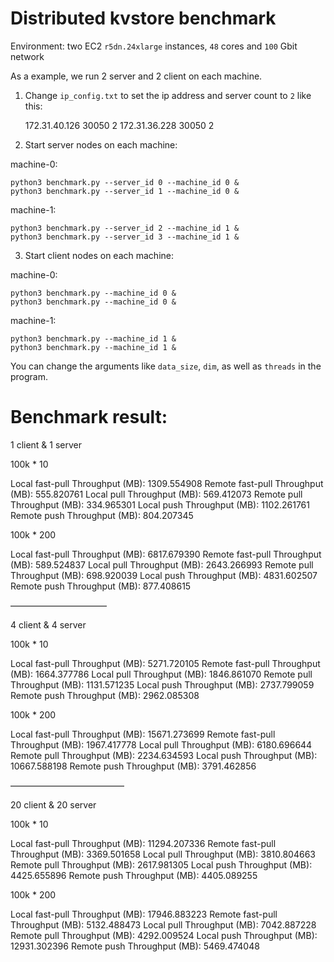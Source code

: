 # Distributed kvstore benchmark

Environment: two EC2 `r5dn.24xlarge` instances, `48` cores and `100` Gbit network

As a example, we run 2 server and 2 client on each machine.

1. Change `ip_config.txt` to set the ip address and server count to `2` like this:

    172.31.40.126 30050 2
    172.31.36.228 30050 2

2. Start server nodes on each machine:

machine-0: 

    python3 benchmark.py --server_id 0 --machine_id 0 &
    python3 benchmark.py --server_id 1 --machine_id 0 &

machine-1:

    python3 benchmark.py --server_id 2 --machine_id 1 &
    python3 benchmark.py --server_id 3 --machine_id 1 &
    
3. Start client nodes on each machine:

machine-0:

    python3 benchmark.py --machine_id 0 &
    python3 benchmark.py --machine_id 0 &

machine-1:

    python3 benchmark.py --machine_id 1 &
    python3 benchmark.py --machine_id 1 &
    
You can change the arguments like `data_size`, `dim`, as well as `threads` in the program.

Benchmark result:
==================

1 client & 1 server

100k * 10

Local fast-pull Throughput (MB): 1309.554908
Remote fast-pull Throughput (MB): 555.820761
Local pull Throughput (MB): 569.412073
Remote pull Throughput (MB): 334.965301
Local push Throughput (MB): 1102.261761
Remote push Throughput (MB): 804.207345

100k * 200

Local fast-pull Throughput (MB): 6817.679390
Remote fast-pull Throughput (MB): 589.524837
Local pull Throughput (MB): 2643.266993
Remote pull Throughput (MB): 698.920039
Local push Throughput (MB): 4831.602507
Remote push Throughput (MB): 877.408615

———————————

4 client & 4 server

100k * 10

Local fast-pull Throughput (MB): 5271.720105
Remote fast-pull Throughput (MB): 1664.377786
Local pull Throughput (MB): 1846.861070
Remote pull Throughput (MB): 1131.571235
Local push Throughput (MB): 2737.799059
Remote push Throughput (MB): 2962.085308

100k * 200

Local fast-pull Throughput (MB): 15671.273699
Remote fast-pull Throughput (MB): 1967.417778
Local pull Throughput (MB): 6180.696644
Remote pull Throughput (MB): 2234.634593
Local push Throughput (MB): 10667.588198
Remote push Throughput (MB): 3791.462856

—————————————

20 client & 20 server

100k * 10

Local fast-pull Throughput (MB): 11294.207336
Remote fast-pull Throughput (MB): 3369.501658
Local pull Throughput (MB): 3810.804663
Remote pull Throughput (MB): 2617.981305
Local push Throughput (MB): 4425.655896
Remote push Throughput (MB): 4405.089255

100k * 200

Local fast-pull Throughput (MB): 17946.883223
Remote fast-pull Throughput (MB): 5132.488473
Local pull Throughput (MB): 7042.887228
Remote pull Throughput (MB): 4292.009524
Local push Throughput (MB): 12931.302396
Remote push Throughput (MB): 5469.474048
